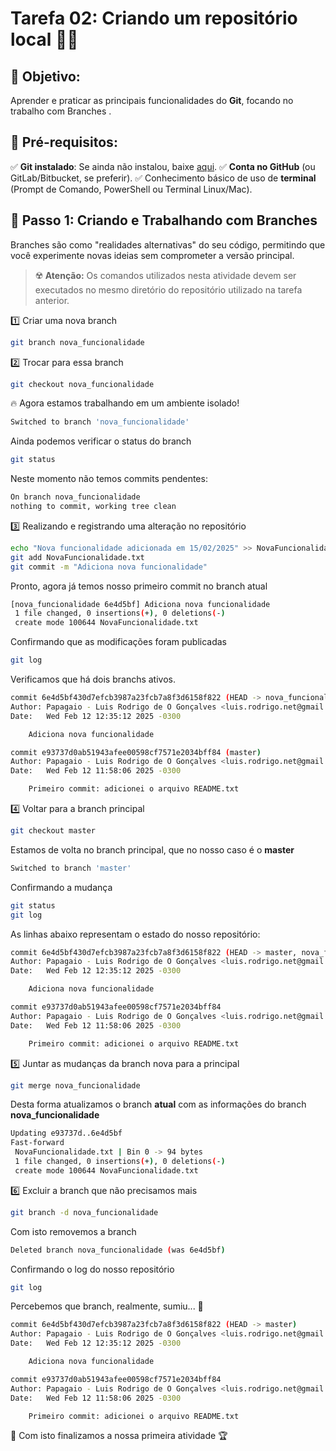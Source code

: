 
# **Tarefa 02: Criando um repositório local 🚀🐙**  

## 🎯 **Objetivo**: 
Aprender e praticar as principais funcionalidades do **Git**, focando no trabalho com Branches .  

## 📌 **Pré-requisitos**:  

✅ **Git instalado**: Se ainda não instalou, baixe  [aqui](https://git-scm.com/).
✅ **Conta no GitHub**  (ou GitLab/Bitbucket, se preferir).
✅ Conhecimento básico de uso de  **terminal**  (Prompt de Comando, PowerShell ou Terminal Linux/Mac).

## **🔹 Passo 1: Criando e Trabalhando com Branches**
Branches são como "realidades alternativas" do seu código, permitindo que você experimente novas ideias sem comprometer a versão principal.

> ☢️ **Atenção:** Os comandos utilizados nesta atividade devem ser executados no mesmo diretório do repositório utilizado na tarefa anterior.

1️⃣ Criar uma nova branch

```bash
git branch nova_funcionalidade
```

2️⃣ Trocar para essa branch

```bash
git checkout nova_funcionalidade
```

🔥 Agora estamos trabalhando em um ambiente isolado!

```bash
Switched to branch 'nova_funcionalidade'
```
Ainda podemos verificar o status do branch

```bash
git status
```
Neste momento não temos commits pendentes:

```bash
On branch nova_funcionalidade
nothing to commit, working tree clean
```


3️⃣ Realizando e registrando uma alteração no repositório

```bash
echo "Nova funcionalidade adicionada em 15/02/2025" >> NovaFuncionalidade.txt  
git add NovaFuncionalidade.txt  
git commit -m "Adiciona nova funcionalidade"
```
Pronto,  agora já  temos nosso primeiro commit no branch atual 

```bash 
[nova_funcionalidade 6e4d5bf] Adiciona nova funcionalidade
 1 file changed, 0 insertions(+), 0 deletions(-)
 create mode 100644 NovaFuncionalidade.txt
```

Confirmando que as modificações foram publicadas

```bash 
git log
```
Verificamos que há dois branchs ativos.

```bash 
commit 6e4d5bf430d7efcb3987a23fcb7a8f3d6158f822 (HEAD -> nova_funcionalidade)
Author: Papagaio - Luis Rodrigo de O Gonçalves <luis.rodrigo.net@gmail.com>
Date:   Wed Feb 12 12:35:12 2025 -0300

    Adiciona nova funcionalidade

commit e93737d0ab51943afee00598cf7571e2034bff84 (master)
Author: Papagaio - Luis Rodrigo de O Gonçalves <luis.rodrigo.net@gmail.com>
Date:   Wed Feb 12 11:58:06 2025 -0300

    Primeiro commit: adicionei o arquivo README.txt
```


4️⃣ Voltar para a branch principal

```bash
git checkout master
```

Estamos de volta no branch principal, que no nosso caso é o **master**

```bash
Switched to branch 'master'
```
Confirmando a mudança

```bash
git status
git log
```
As linhas abaixo representam o estado do nosso repositório:

```bash 
commit 6e4d5bf430d7efcb3987a23fcb7a8f3d6158f822 (HEAD -> master, nova_funcionalidade)
Author: Papagaio - Luis Rodrigo de O Gonçalves <luis.rodrigo.net@gmail.com>
Date:   Wed Feb 12 12:35:12 2025 -0300

    Adiciona nova funcionalidade

commit e93737d0ab51943afee00598cf7571e2034bff84
Author: Papagaio - Luis Rodrigo de O Gonçalves <luis.rodrigo.net@gmail.com>
Date:   Wed Feb 12 11:58:06 2025 -0300

    Primeiro commit: adicionei o arquivo README.txt
```


5️⃣ Juntar as mudanças da branch nova para a principal

```bash
git merge nova_funcionalidade
```

Desta forma atualizamos o branch **atual** com as informações do branch  **nova_funcionalidade**

```bash
Updating e93737d..6e4d5bf
Fast-forward
 NovaFuncionalidade.txt | Bin 0 -> 94 bytes
 1 file changed, 0 insertions(+), 0 deletions(-)
 create mode 100644 NovaFuncionalidade.txt
```



6️⃣ Excluir a branch que não precisamos mais

```bash
git branch -d nova_funcionalidade
```
Com isto removemos a branch

```bash 
Deleted branch nova_funcionalidade (was 6e4d5bf)
```
Confirmando o log do nosso repositório

```bash 
git log
```
Percebemos que branch, realmente, sumiu... 🙈

```bash 
commit 6e4d5bf430d7efcb3987a23fcb7a8f3d6158f822 (HEAD -> master)
Author: Papagaio - Luis Rodrigo de O Gonçalves <luis.rodrigo.net@gmail.com>
Date:   Wed Feb 12 12:35:12 2025 -0300

    Adiciona nova funcionalidade

commit e93737d0ab51943afee00598cf7571e2034bff84
Author: Papagaio - Luis Rodrigo de O Gonçalves <luis.rodrigo.net@gmail.com>
Date:   Wed Feb 12 11:58:06 2025 -0300

    Primeiro commit: adicionei o arquivo README.txt
```


 🧩 Com isto finalizamos a nossa primeira atividade 🏆 

